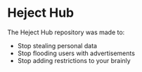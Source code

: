 # Heject Hub
The Heject Hub repository was made to:
- Stop stealing personal data
- Stop flooding users with advertisements
- Stop adding restrictions to your brainly


